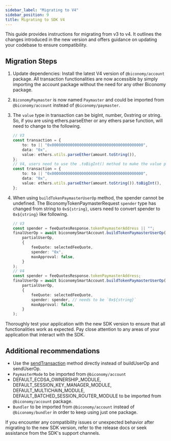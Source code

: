 ```yaml
---
sidebar_label: "Migrating to V4"
sidebar_position: 9
title: Migrating to SDK V4
---
```


This guide provides instructions for migrating from v3 to v4. It outlines the changes introduced in the new version and offers guidance on updating your codebase to ensure compatibility.

## Migration Steps

1. Update dependencies: Install the latest V4 version of  `@biconomy/account` package. All transaction functionalities are now accessible by simply importing the account package without the need for any other Biconomy package.

2. `BiconomyPaymaster` is now named `Paymaster` and could be imported from `@biconomy/account` instead of `@biconomy/paymaster`.

3. The `value` type in transaction can be bigInt, number, 0xstring or string. So, if you are using ethers.parseEther or any ethers parse function, will need to change to the following.

    ```typescript
    // V3 
    const transaction = {
        to: to || "0x0000000000000000000000000000000000000000",
        data: "0x",
        value: ethers.utils.parseEther(amount.toString()),
    };
    // V4, users need to use the .toBigInt() method to make the value param compatible 
    const transaction = {
        to: to || "0x0000000000000000000000000000000000000000",
        data: "0x",
        value: ethers.utils.parseEther(amount.toString()).toBigInt(),
    };
    ```

4. When using `buildTokenPaymasterUserOp` method, the spender cannot be undefined. The BiconomyTokenPaymasterRequest `spender` type has changed from string to `0x${string}`, users need to convert spender to `0x${string}` like following.

    ```typescript
    // V3
    const spender = feeQuotesResponse.tokenPaymasterAddress || "";
    finalUserOp = await biconomySmartAccount.buildTokenPaymasterUserOp(
        partialUserOp,
        {
            feeQuote: selectedFeeQuote,
            spender: "0x",
            maxApproval: false,
        }
    );
    // V4
    const spender = feeQuotesResponse.tokenPaymasterAddress;
    finalUserOp = await biconomySmartAccount.buildTokenPaymasterUserOp(
        partialUserOp,
        {
            feeQuote: selectedFeeQuote,
            spender: spender, // needs to be `0x${string}` 
            maxApproval: false,
        }
    );
    ```

Thoroughly test your application with the new SDK version to ensure that all functionalities work as expected. Pay close attention to any areas of your application that interact with the SDK.

## Additional recommendations
- Use the [sendTransaction](/Account/methods#sendtransaction-) method directly instead of buildUserOp and sendUserOp.
- `PaymasterMode` to be imported from `@biconomy/account`
- DEFAULT_ECDSA_OWNERSHIP_MODULE, DEFAULT_SESSION_KEY_MANAGER_MODULE, DEFAULT_MULTICHAIN_MODULE, DEFAULT_BATCHED_SESSION_ROUTER_MODULE to be imported from `@biconomy/account` package.
- `Bundler` to be imported from `@biconomy/account` instead of `@biconomy/bundler` in order to keep using just one package.


If you encounter any compatibility issues or unexpected behavior after migrating to the new SDK version, refer to the release docs or seek assistance from the SDK's support channels.